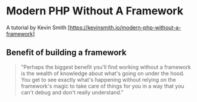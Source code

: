 # Modern PHP Without A Framework

A tutorial by Kevin Smith [https://kevinsmith.io/modern-php-without-a-framework]

## Benefit of building a framework

> "Perhaps the biggest benefit you'll find working without a framework is the wealth of knowledge about what's going on under the hood. You get to see exactly what's happening without relying on the framework's magic to take care of things for you in a way that you can't debug and don't really understand."